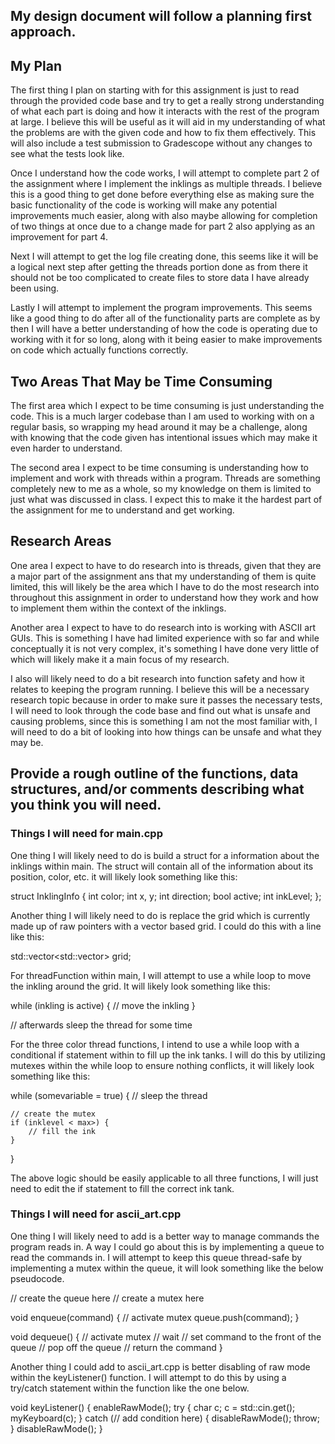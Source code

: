 ## My design document will follow a planning first approach.

## My Plan

The first thing I plan on starting with for this assignment is just to read through the provided code base and try to get a really strong understanding of what each part is doing and how it interacts with the rest of the program at large. I believe this will be useful as it will aid in my understanding of what the problems are with the given code and how to fix them effectively. This will also include a test submission to Gradescope without any changes to see what the tests look like.

Once I understand how the code works, I will attempt to complete part 2 of the assignment where I implement the inklings as multiple threads. I believe this is a good thing to get done before everything else as making sure the basic functionality of the code is working will make any potential improvements much easier, along with also maybe allowing for completion of two things at once due to a change made for part 2 also applying as an improvement for part 4.

Next I will attempt to get the log file creating done, this seems like it will be a logical next step after getting the threads portion done as from there it should not be too complicated to create files to store data I have already been using.

Lastly I will attempt to implement the program improvements. This seems like a good thing to do after all of the functionality parts are complete as by then I will have a better understanding of how the code is operating due to working with it for so long, along with it being easier to make improvements on code which actually functions correctly.

## Two Areas That May be Time Consuming

The first area which I expect to be time consuming is just understanding the code. This is a much larger codebase than I am used to working with on a regular basis, so wrapping my head around it may be a challenge, along with knowing that the code given has intentional issues which may make it even harder to understand.

The second area I expect to be time consuming is understanding how to implement and work with threads within a program. Threads are something completely new to me as a whole, so my knowledge on them is limited to just what was discussed in class. I expect this to make it the hardest part of the assignment for me to understand and get working.

## Research Areas

One area I expect to have to do research into is threads, given that they are a major part of the assignment ans that my understanding of them is quite limited, this will likely be the area which I have to do the most research into throughout this assignment in order to understand how they work and how to implement them within the context of the inklings.

Another area I expect to have to do research into is working with ASCII art GUIs. This is something I have had limited experience with so far and while conceptually it is not very complex, it's something I have done very little of which will likely make it a main focus of my research.

I also will likely need to do a bit research into function safety and how it relates to keeping the program running. I believe this will be a necessary research topic because in order to make sure it passes the necessary tests, I will need to look through the code base and find out what is unsafe and causing problems, since this is something I am not the most familiar with, I will need to do a bit of looking into how things can be unsafe and what they may be.

## Provide a rough outline of the functions, data structures, and/or comments describing what you think you will need.

### Things I will need for main.cpp

One thing I will likely need to do is build a struct for a information about the inklings within main. The struct will contain all of the information about its position, color, etc. it will likely look something like this:

struct InklingInfo {
    int color;
    int x, y;
    int direction;
    bool active;
    int inkLevel;
};

Another thing I will likely need to do is replace the grid which is currently made up of raw pointers with a vector based grid. I could do this with a line like this:

std::vector<std::vector<int>> grid;

For threadFunction within main, I will attempt to use a while loop to move the inkling around the grid. It will likely look something like this:

while (inkling is active) {
    // move the inkling
}

// afterwards sleep the thread for some time

For the three color thread functions, I intend to use a while loop with a conditional if statement within to fill up the ink tanks. I will do this by utilizing mutexes within the while loop to ensure nothing conflicts, it will likely look something like this:

while (somevariable = true) {
    // sleep the thread

    // create the mutex
    if (inklevel < max>) {
        // fill the ink
    }
}

The above logic should be easily applicable to all three functions, I will just need to edit the if statement to fill the correct ink tank.

### Things I will need for ascii_art.cpp

One thing I will likely need to add is a better way to manage commands the program reads in. A way I could go about this is by implementing a queue to read the commands in. I will attempt to keep this queue thread-safe by implementing a mutex within the queue, it will look something like the below pseudocode.

// create the queue here
// create a mutex here

void enqueue(command) {
    // activate mutex
    queue.push(command);
}

void dequeue() {
    // activate mutex
    // wait
    // set command to the front of the queue
    // pop off the queue
    // return the command
}

Another thing I could add to ascii_art.cpp is better disabling of raw mode within the keyListener() function. I will attempt to do this by using a try/catch statement within the function like the one below.

void keyListener() {
    enableRawMode();
    try {
        char c;
        c = std::cin.get();
        myKeyboard(c);
    } catch (// add condition here) {
        disableRawMode();
        throw;
    }
    disableRawMode();
}

